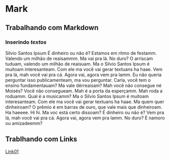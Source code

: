 # Mark

## Trabalhando com **Markdown**

### Inserindo _textos_

Silvio Santos Ipsum É dinheiro ou não é? Estamos em ritmo de festamm. Valendo um milhão de reaisammm. Ma vai pra lá. No duro? O arriscam tuduam, valendo um milhão de reaisuam. Ma o Silvio Santos Ipsum é muitoam interesanteam. Com ele ma você vai gerar textuans ha haae. Vem pra lá, mah você vai pra cá. Agora vai, agora vem pra lamm. Eu não queria perguntar isso publicamenteam, ma vou perguntar. Carla, você tem o ensino fundamentauam? Ma vale dérreaisam? Mah você não consegue né Moisés? Você não consegueam. Mah é a porta da esperçamm.
Mah roda a roduamm. Qual é a musicamm? Ma o Silvio Santos Ipsum é muitoam interesanteam. Com ele ma você vai gerar textuans ha haae. Ma quem quer dinheiroam? O prêmio é em barras de ouro, que vale mais que dinheiroam. Ha haeeee. Hi hi. Ma voc está certo dissoam? É dinheiro ou não é? Vem pra lá, mah você vai pra cá. Agora vai, agora vem pra lamm. No duro? É namoro ou amizadeemm?

## Trablhando com Links

[Link01](http://www.google.com.br "Clique aqui e acesse agora o conteudo")

